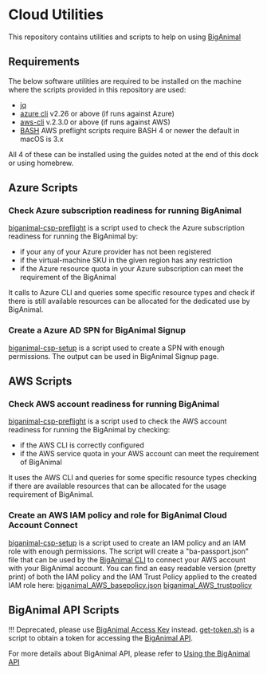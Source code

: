 # Cloud Utilities

This repository contains utilities and scripts to help on using [BigAnimal][1]

## Requirements

The below software utilities are required to be installed on the machine
where the scripts provided in this repository are used:

- [jq][3]
- [azure cli][4] v2.26 or above (if runs against Azure)
- [aws-cli][6] v.2.3.0 or above (if runs against AWS)
- [BASH][8] AWS preflight scripts require BASH 4 or newer the default in macOS is 3.x

All 4 of these can be installed using the guides noted at the end of this dock or using homebrew.

## Azure Scripts

### Check Azure subscription readiness for running BigAnimal

[biganimal-csp-preflight](./azure/biganimal-csp-preflight) is a script used to check the
Azure subscription readiness for running the BigAnimal by:

- if your any of your Azure provider has not been registered
- if the virtual-machine SKU in the given region has any restriction
- if the Azure resource quota in your Azure subscription can meet the requirement of
  the BigAnimal

It calls to Azure CLI and queries some specific resource types and check if there is
still available resources can be allocated for the dedicated use by BigAnimal.

### Create a Azure AD SPN for BigAnimal Signup

[biganimal-csp-setup](./azure/biganimal-csp-setup) is a script used to create
a SPN with enough permissions. The output can be used in BigAnimal Signup page.

## AWS Scripts

### Check AWS account readiness for running BigAnimal

[biganimal-csp-preflight](./aws/biganimal-csp-preflight) is a script used to check the
AWS account readiness for running the BigAnimal by checking:

- if the AWS CLI is correctly configured
- if the AWS service quota in your AWS account can meet the requirement of BigAnimal

It uses the AWS CLI and queries for some specific resource types checking if there are
available resources that can be allocated for the usage requirement of BigAnimal.

### Create an AWS IAM policy and role for BigAnimal Cloud Account Connect

[biganimal-csp-setup](./aws/biganimal-csp-setup) is a script used to create an
IAM policy and an IAM role with enough permissions. The script will create a "ba-passport.json"
file that can be used by the [BigAnimal CLI][7] to connect your AWS account with your BigAnimal
account.
You can find an easy readable version (pretty print) of both the IAM policy and the
IAM Trust Policy applied to the created IAM role here:
[biganimal_AWS_basepolicy.json](./aws/biganimal_AWS_basepolicy.json)
[biganimal_AWS_trustpolicy](./aws/biganimal_AWS_trustpolicy.json)

## BigAnimal API Scripts

!!! Deprecated, please use [BigAnimal Access Key][9] instead.
[get-token.sh](./api/get-token.sh) is a script to obtain a token for accessing the [BigAnimal API][2].

For more details about BigAnimal API, please refer to [Using the BigAnimal API][5]

[1]: https://www.enterprisedb.com/docs/biganimal/latest/
[2]: https://portal.biganimal.com/api/docs/
[3]: https://stedolan.github.io/jq/
[4]: https://docs.microsoft.com/en-us/cli/azure/
[5]: https://www.enterprisedb.com/docs/biganimal/latest/reference/api/
[6]: https://aws.amazon.com/cli/
[7]: https://www.enterprisedb.com/docs/biganimal/latest/reference/cli/
[8]: https://formulae.brew.sh/formula/bash
[9]: https://www.enterprisedb.com/docs/biganimal/latest/reference/access_key"
